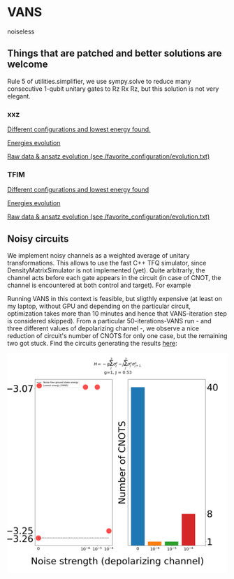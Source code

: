 # VANS
noiseless

## Things that are patched and better solutions are welcome
Rule 5 of utilities.simplifier, we use sympy.solve to reduce many consecutive 1-qubit unitary gates to Rz Rx Rz, but this solution is not very elegant.

### xxz

[Different configurations and lowest energy found.](https://github.com/matibilkis/vans/blob/genetic/results/xxz/display_results/xxz_4q_20_10.png?raw=true)

[Energies evolution](https://raw.githubusercontent.com/matibilkis/vans/genetic/results/xxz/display_results/plotting_history_energies.png)

[Raw data & ansatz evolution (see /favorite_configuration/evolution.txt)](https://github.com/matibilkis/vans/blob/genetic/results/xxz/)

### TFIM
[Different configurations and lowest energy found](https://github.com/matibilkis/vans/blob/genetic/results/TFIM/tfim4.png?raw_true)

[Energies evolution](https://github.com/matibilkis/vans/blob/genetic/results/TFIM/evolution_energy_TFIM.png?raw=true)

[Raw data & ansatz evolution (see /favorite_configuration/evolution.txt)](https://github.com/matibilkis/vans/blob/genetic/results/TFIM/)

## Noisy circuits
We implement noisy channels as a weighted average of unitary transformations. This allows to use the fast C++ TFQ simulator, since DensityMatrixSimulator is not implemented (yet). Quite arbitrarly, the channel acts before each gate appears in the circuit (in case of CNOT, the channel is encountered at both control and target). For example

Running VANS in this context is feasible, but sligthly expensive (at least on my laptop, without GPU and depending on the particular circuit, optimization takes more than 10 minutes and hence that VANS-iteration step is considered skipped). From a particular 50-iterations-VANS run - and three different values of depolarizing channel -, we observe a nice reduction of circuit's number of CNOTS for only one case, but the remaining two got stuck. Find the circuits generating the results [here](https://github.com/matibilkis/vans/blob/implicit_noise/noisy_TFIM_3qubits):

![depo](https://github.com/matibilkis/vans/blob/implicit_noise/noisy_TFIM_3qubits/depolarizing_tfim_3qubits.png)
